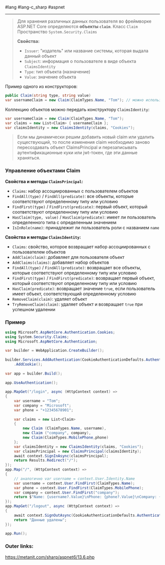 #lang #lang-c_sharp #aspnet

---
> Для хранения различных данных пользователя во фреймворке ASP.NET Core определяются **объекты `claim`**.
> Класс `Claim`
> Пространство `System.Security.Claims`
> 
> **Свойства:**
> - `Issuer`: "издатель" или название системы, которая выдала данный объект
> - `Subject`: информация о пользователе в виде объекта `ClaimsIdentity`
> - `Type`: тип объекта (назначение)
> - `Value`: значение объекта

Пример одного из конструкторов:
```csharp
public Claim(string type, string value)
var usernameClaim = new Claim(ClaimTypes.Name, "Tom"); // можно использовать встроенные константы, типа `ClaimTypes.Name`, которая имеет значение "http://schemas.xmlsoap.org/ws/2005/05/identity/claims/name" и которая обычно применяется для установки имени пользователя (то, что потом мы сможем получить через свойство HttpContext.User.Identity.Name
```

Коллекцию объектов можно передать конструктору `ClaimsIdentity`:
```csharp
var usernameClaim = new Claim(ClaimTypes.Name, "Tom");
var claims = new List<Claim> { usernameClaim };
var claimsIdentity = new ClaimsIdentity(claims, "Cookies");
```

> Если мы динамически решим добавить новый claim или удалить существующий, то после изменения claim необходимо заново пересоздавать объект ClaimsPrincipal и перезаписывать аутентификационные куки или jwt-токен, где эти данные храняться.

### Управление объектами Claim

**Cвойства и методы `ClaimsPrincipal`:**
- `Claims`: набор ассоциированных с пользователем объектов
- `FindAll(type)` / `FindAll(predicate)`:  все объекты, которые соответствуют определенному типу или условию
- `FindFirst(type)` / `FindFirst(predicate)`: первый объект, который соответствуют определенному типу или условию
- `HasClaim(type, value)` / `HasClaim(predicate)`: имеет ли пользователь определенного типа с определенным значением
- `IsInRole(name)`: принадлежит ли пользователь роли с названием `name`

**Свойства и методы `ClaimsIdentity`:**
- `Claims`: свойство, которое возвращает набор ассоциированных с пользователем объектов
- `AddClaim(claim)`: добавляет для пользователя объект
- `AddClaims(claims)`: добавляет набор объектов
- `FindAll(type)` / `FindAll(predicate)`: возвращает все объекты, которые соответствуют определенному типу или условию
- `FindFirst(type)` / `FindFirst(predicate)`: возвращает первый объект, который соответствуют определенному типу или условию
- `HasClaim(predicate)`: возвращает значение `true`, если пользователь имеет объект, соответствующий определенному условию
- `RemoveClaim(claim)`: удаляет объект
- `TryRemoveClaim(claim)`: удаляет объект и возвращает `true` при успешном удалении

### Пример

```csharp
using Microsoft.AspNetCore.Authentication.Cookies;
using System.Security.Claims;
using Microsoft.AspNetCore.Authentication;
 
var builder = WebApplication.CreateBuilder();
 
builder.Services.AddAuthentication(CookieAuthenticationDefaults.AuthenticationScheme)
    .AddCookie();
 
var app = builder.Build();
 
app.UseAuthentication();
 
app.MapGet("/login", async (HttpContext context) =>
{
    var username = "Tom";
    var company = "Microsoft";
    var phone = "+12345678901";
 
    var claims = new List<Claim> 
    { 
        new Claim (ClaimTypes.Name, username),
        new Claim ("company", company),
        new Claim(ClaimTypes.MobilePhone,phone)
    };
    var claimsIdentity = new ClaimsIdentity(claims, "Cookies");
    var claimsPrincipal = new ClaimsPrincipal(claimsIdentity);
    await context.SignInAsync(claimsPrincipal);
    return Results.Redirect("/");
});
app.Map("/", (HttpContext context) =>
{
    // аналогично var username = context.User.Identity.Name
    var username = context.User.FindFirst(ClaimTypes.Name);
    var phone = context.User.FindFirst(ClaimTypes.MobilePhone);
    var company = context.User.FindFirst("company");
    return $"Name: {username?.Value}\nPhone: {phone?.Value}\nCompany: {company?.Value}";
});
app.MapGet("/logout", async (HttpContext context) =>
{
    await context.SignOutAsync(CookieAuthenticationDefaults.AuthenticationScheme);
    return "Данные удалены";
});
 
app.Run();
```

### Outer links:
https://metanit.com/sharp/aspnet6/13.6.php